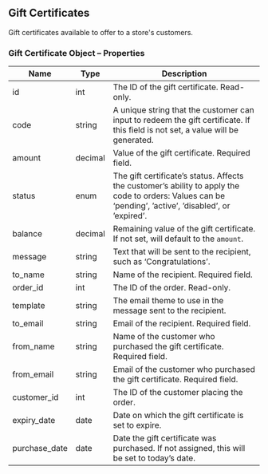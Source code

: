 ## <span class="jumptarget"> Gift Certificates </span>

Gift certificates available to offer to a store's customers.

### <span class="jumptarget"> Gift Certificate Object – Properties </span>

| Name | Type | Description |
|---|---|---|
| id | int | The ID of the gift certificate. Read-only. |
| code | string | A unique string that the customer can input to redeem the gift certificate. If this field is not set, a value will be generated. | 
| amount | decimal | Value of the gift certificate. Required field. |
| status | enum | The gift certificate’s status. Affects the customer’s ability to apply the code to orders: Values can be ‘pending’, ’active’, ’disabled’, or ’expired’. |
| balance | decimal | Remaining value of the gift certificate. If not set, will default to the `amount`. |
| message | string | Text that will be sent to the recipient, such as ‘Congratulations’. |
| to_name | string | Name of the recipient. Required field. |
| order_id | int | The ID of the order. Read-only. |
| template | string | The email theme to use in the message sent to the recipient. |
| to_email | string | Email of the recipient. Required field. |
| from_name | string | Name of the customer who purchased the gift certificate. Required field. |
| from_email | string | Email of the customer who purchased the gift certificate. Required field. |
| customer_id | int | The ID of the customer placing the order. |
| expiry_date | date | Date on which the gift certificate is set to expire. |
| purchase_date | date | Date the gift certificate was purchased. If not assigned, this will be set to today’s date. |
